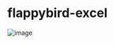 # flappybird-excel
![image](https://github.com/everythxxgs/flappybird-excel/assets/64001617/1516c17e-3676-4950-80b4-143769093e3f)

